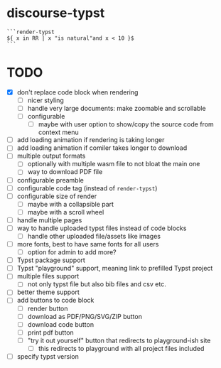 # discourse-typst

````
```render-typst
${ x in RR | x "is natural"and x < 10 }$
```
````

# TODO
- [x] don't replace code block when rendering
    - [ ] nicer styling
    - [ ] handle very large documents: make zoomable and scrollable
    - [ ] configurable
        - [ ] maybe with user option to show/copy the source code from context menu
- [ ] add loading animation if rendering is taking longer
- [ ] add loading animation if comiler takes longer to download
- [ ] multiple output formats
    - [ ] optionally with multiple wasm file to not bloat the main one
    - [ ] way to download PDF file
- [ ] configurable preamble
- [ ] configurable code tag (instead of `render-typst`)
- [ ] configurable size of render
    - [ ] maybe with a collapsible part
    - [ ] maybe with a scroll wheel
- [ ] handle multiple pages
- [ ] way to handle uploaded typst files instead of code blocks
    - [ ] handle other uploaded file/assets like images
- [ ] more fonts, best to have same fonts for all users
    - [ ] option for admin to add more?
- [ ] Typst package support
- [ ] Typst "playground" support, meaning link to prefilled Typst project
- [ ] multiple files support
    - [ ] not only typst file but also bib files and csv etc.
- [ ] better theme support
- [ ] add buttons to code block
    - [ ] render button
    - [ ] download as PDF/PNG/SVG/ZIP button
    - [ ] download code button
    - [ ] print pdf button
    - [ ] "try it out yourself" button that redirects to playground-ish site
        - [ ] this redirects to playground with all project files included
- [ ] specify typst version
